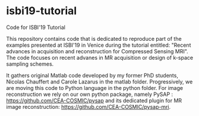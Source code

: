 # isbi19-tutorial
Code for ISBI'19 Tutorial 

This repository contains code that is dedicated to reproduce part of the examples presented at ISBI'19 in Venice during
the tutorial entitled: "Recent advances in acquisition and reconstruction for Compressed Sensing MRI". The code focuses on recent advanes in MR acquisition or design of k-space sampling schemes.  

It gathers original Matlab code developed by my former PhD students, Nicolas Chauffert and Carole Lazarus in the matlab folder.
Progressively, we are moving this code to Python language in the python folder. For image reconstruction we rely on our own python package, namely PySAP : https://github.com/CEA-COSMIC/pysap and its dedicated plugin for MR image reconstruction: https://github.com/CEA-COSMIC/pysap-mri.

